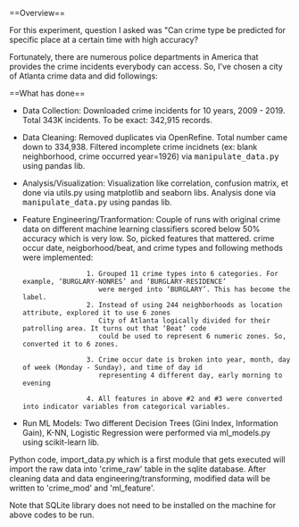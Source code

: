 ==Overview==

For this experiment, question I asked was "Can crime type be predicted for specific place at a certain time with high accuracy?

Fortunately, there are numerous police departments in America that provides the crime incidents everybody can access. So, I've chosen a city of Atlanta crime data and did followings:

==What has done==
* Data Collection: Downloaded crime incidents for 10 years, 2009 - 2019. Total 343K incidents. To be exact: 342,915 records.

* Data Cleaning: Removed duplicates via OpenRefine. Total number came down to 334,938.
                 Filtered incomplete crime incidnets (ex: blank neighborhood, crime occurred year=1926) via <tt>manipulate_data.py</tt> using pandas lib. 
                 
* Analysis/Visualization: Visualization like correlation, confusion matrix, et done via utils.py using matplotlib and seaborn libs. 
                          Analysis done via <tt>manipulate_data.py</tt> using pandas lib. 
                          
* Feature Engineering/Tranformation: Couple of runs with original crime data on different machine learning classifiers scored
				      below 50% accuracy which is very low. 
				      So, picked features that mattered. crime occur date, neigborhood/beat, and crime types and 
				      following methods were implemented:
				      				      
				      1. Grouped 11 crime types into 6 categories. For example, ‘BURGLARY-NONRES’ and ‘BURGLARY-RESIDENCE’  
				         were merged into ‘BURGLARY’. This has become the label.  
				      2. Instead of using 244 neighborhoods as location attribute, explored it to use 6 zones  
				         City of Atlanta logically divided for their patrolling area. It turns out that ‘Beat’ code  
				         could be used to represent 6 numeric zones. So, converted it to 6 zones.  
				         
				      3. Crime occur date is broken into year, month, day of week (Monday - Sunday), and time of day id  
				         representing 4 different day, early morning to evening  
				      
				      4. All features in above #2 and #3 were converted into indicator variables from categorical variables.  
				         
				      
* Run ML Models: Two different Decision Trees (Gini Index, Information Gain), K-NN, Logistic Regression were performed via ml_models.py using scikit-learn lib.

Python code, import_data.py which is a first module that gets executed will import the raw data into 'crime_raw' table in the sqlite database.
After cleaning data and data engineering/transforming, modified data will be written to 'crime_mod' and 'ml_feature'.

Note that SQLite library does not need to be installed on the machine for above codes to be run.
